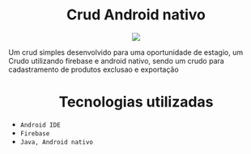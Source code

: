 <h1 align="center"> Crud Android nativo</h1>

<p align="center">
<img src="http://img.shields.io/static/v1?label=STATUS&message=CONCLUIDO&color=GREEN&style=for-the-badge"/>
</p>

Um crud simples desenvolvido para uma oportunidade de estagio, um Crudo utilizando firebase e android nativo, sendo um crudo para cadastramento de produtos
exclusao e exportação 


<h1 align="center"> Tecnologias utilizadas </h1>

- `Android IDE`
- `Firebase`
- `Java, Android nativo`

